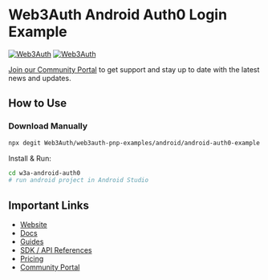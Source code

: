 # Web3Auth Android Auth0 Login Example

[![Web3Auth](https://img.shields.io/badge/Web3Auth-SDK-blue)](https://web3auth.io/docs/sdk/pnp/android)
[![Web3Auth](https://img.shields.io/badge/Web3Auth-Community-cyan)](https://community.web3auth.io)

[Join our Community Portal](https://community.web3auth.io/) to get support and stay up to date with the latest news and updates.

## How to Use

### Download Manually

```bash
npx degit Web3Auth/web3auth-pnp-examples/android/android-auth0-example w3a-android-auth0
```

Install & Run:

```bash
cd w3a-android-auth0
# run android project in Android Studio
```

## Important Links

- [Website](https://web3auth.io)
- [Docs](https://web3auth.io/docs)
- [Guides](https://web3auth.io/docs/guides)
- [SDK / API References](https://web3auth.io/docs/sdk)
- [Pricing](https://web3auth.io/pricing.html)
- [Community Portal](https://community.web3auth.io)
